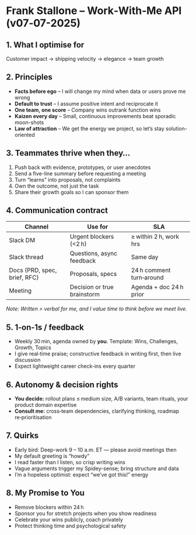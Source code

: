 # Frank Stallone – Work‑With‑Me API  (v07‑07-2025)

## 1. What I optimise for
Customer impact → shipping velocity → elegance → team growth

## 2. Principles
- **Facts before ego** – I will change my mind when data or users prove me wrong
- **Default to trust** – I assume positive intent and reciprocate it
- **One team, one score** – Company wins outrank function wins
- **Kaizen every day** – Small, continuous improvements beat sporadic moon-shots
- **Law of attraction** – We get the energy we project, so let’s stay solution-oriented

## 3. Teammates thrive when they…
1. Push back with evidence, prototypes, or user anecdotes
2. Send a five-line summary before requesting a meeting
3. Turn “learns” into proposals, not complaints
4. Own the outcome, not just the task
5. Share their growth goals so I can sponsor them

## 4. Communication contract
| Channel | Use for | SLA |
|---------|---------|-----|
| Slack DM | Urgent blockers (<2 h) | ≥ within 2 h, work hrs |
| Slack thread | Questions, async feedback | Same day |
| Docs (PRD, spec, brief, RFC) | Proposals, specs | 24 h comment turn‑around |
| Meeting | Decision or true brainstorm | Agenda + doc 24 h prior |

_Note: Written > verbal for me, and I value time to think before we meet live._

## 5. 1‑on‑1s / feedback
- Weekly 30 min, agenda owned by **you**. Template: Wins, Challenges, Growth, Topics
- I give real‑time praise; constructive feedback in writing first, then live discussion
- Expect lightweight career check-ins every quarter

## 6. Autonomy & decision rights
- **You decide:** rollout plans ≤ medium size, A/B variants, team rituals, your product domain expertise
- **Consult me:** cross‑team dependencies, clarifying thinking, roadmap re‑prioritisation

## 7. Quirks
- Early bird: Deep-work 9 – 10 a.m. ET — please avoid meetings then
- My default greeting is “howdy”
- I read faster than I listen, so crisp writing wins
- Vague arguments trigger my Spidey-sense; bring structure and data
- I’m a hopeless optimist: expect “we’ve got this!” energy

## 8. My Promise to You
- Remove blockers within 24 h
- Sponsor you for stretch projects when you show readiness
- Celebrate your wins publicly, coach privately
- Protect thinking time and psychological safety

